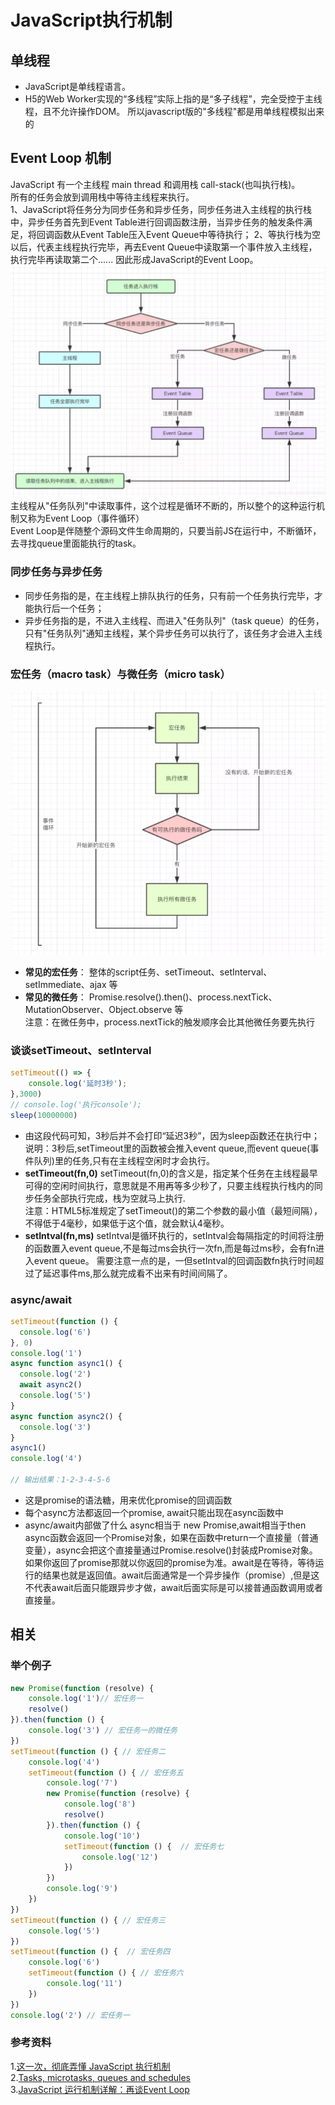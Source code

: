 # JavaScript执行机制
> 
## 单线程
- JavaScript是单线程语言。
- H5的Web Worker实现的“多线程”实际上指的是“多子线程”，完全受控于主线程，且不允许操作DOM。
所以javascript版的"多线程"都是用单线程模拟出来的
## Event Loop 机制
JavaScript 有一个主线程 main thread 和调用栈 call-stack(也叫执行栈)。  
所有的任务会放到调用栈中等待主线程来执行。  
1、JavaScript将任务分为同步任务和异步任务，同步任务进入主线程的执行栈中，异步任务首先到Event Table进行回调函数注册，当异步任务的触发条件满足，将回调函数从Event Table压入Event Queue中等待执行；
2、等执行栈为空以后，代表主线程执行完毕，再去Event Queue中读取第一个事件放入主线程，执行完毕再读取第二个......
因此形成JavaScript的Event Loop。
![EventLoop](https://github.com/SweetyPeng/Pilgrim/blob/master/assets/eventloop.png?raw=true)
主线程从"任务队列"中读取事件，这个过程是循环不断的，所以整个的这种运行机制又称为Event Loop（事件循环）  
Event Loop是伴随整个源码文件生命周期的，只要当前JS在运行中，不断循环，去寻找queue里面能执行的task。
### 同步任务与异步任务
- 同步任务指的是，在主线程上排队执行的任务，只有前一个任务执行完毕，才能执行后一个任务；  
- 异步任务指的是，不进入主线程、而进入"任务队列"（task queue）的任务，只有"任务队列"通知主线程，某个异步任务可以执行了，该任务才会进入主线程执行。
### 宏任务（macro task）与微任务（micro task）
![macroTask](https://github.com/SweetyPeng/Pilgrim/blob/master/assets/macrotask.png?raw=true)
- **常见的宏任务**： 整体的script任务、setTimeout、setInterval、setImmediate、ajax 等  
- **常见的微任务**： Promise.resolve().then()、process.nextTick、MutationObserver、Object.observe 等  
注意：在微任务中，process.nextTick的触发顺序会比其他微任务要先执行
### 谈谈setTimeout、setInterval
```javascript
setTimeout(() => {
    console.log('延时3秒');
},3000)
// console.log('执行console');
sleep(10000000)
```
- 由这段代码可知，3秒后并不会打印“延迟3秒”，因为sleep函数还在执行中；
说明：3秒后,setTimeout里的函数被会推入event queue,而event queue(事件队列)里的任务,只有在主线程空闲时才会执行。
- **setTimeout(fn,0)**
setTimeout(fn,0)的含义是，指定某个任务在主线程最早可得的空闲时间执行，意思就是不用再等多少秒了，只要主线程执行栈内的同步任务全部执行完成，栈为空就马上执行.  
注意：HTML5标准规定了setTimeout()的第二个参数的最小值（最短间隔），不得低于4毫秒，如果低于这个值，就会默认4毫秒。
- **setIntval(fn,ms)**
setIntval是循环执行的，setIntval会每隔指定的时间将注册的函数置入event queue,不是每过ms会执行一次fn,而是每过ms秒，会有fn进入event queue。
需要注意一点的是，一但setIntval的回调函数fn执行时间超过了延迟事件ms,那么就完成看不出来有时间间隔了。
### async/await
```javascript
setTimeout(function () {
  console.log('6')
}, 0)
console.log('1')
async function async1() {
  console.log('2')
  await async2()
  console.log('5')
}
async function async2() {
  console.log('3')
}
async1()
console.log('4')

// 输出结果：1-2-3-4-5-6
```
- 这是promise的语法糖，用来优化promise的回调函数
- 每个async方法都返回一个promise, await只能出现在async函数中
- async/await内部做了什么
async相当于 new Promise,await相当于then  
async函数会返回一个Promise对象，如果在函数中return一个直接量（普通变量），async会把这个直接量通过Promise.resolve()封装成Promise对象。如果你返回了promise那就以你返回的promise为准。await是在等待，等待运行的结果也就是返回值。await后面通常是一个异步操作（promise）,但是这不代表await后面只能跟异步才做，await后面实际是可以接普通函数调用或者直接量。
## 相关
### 举个例子
```javascript
new Promise(function (resolve) { 
    console.log('1')// 宏任务一
    resolve()
}).then(function () {
    console.log('3') // 宏任务一的微任务
})
setTimeout(function () { // 宏任务二
    console.log('4')
    setTimeout(function () { // 宏任务五
        console.log('7')
        new Promise(function (resolve) {
            console.log('8')
            resolve()
        }).then(function () {
            console.log('10')
            setTimeout(function () {  // 宏任务七
                console.log('12')
            })
        })
        console.log('9')
    })
})
setTimeout(function () { // 宏任务三
    console.log('5')
})
setTimeout(function () {  // 宏任务四
    console.log('6')
    setTimeout(function () { // 宏任务六
        console.log('11')
    })
})
console.log('2') // 宏任务一
```
### 参考资料
1.[这一次，彻底弄懂 JavaScript 执行机制](https://juejin.im/post/59e85eebf265da430d571f89)  
2.[Tasks, microtasks, queues and schedules](https://jakearchibald.com/2015/tasks-microtasks-queues-and-schedules/)  
3.[JavaScript 运行机制详解：再谈Event Loop](http://www.ruanyifeng.com/blog/2014/10/event-loop.html)